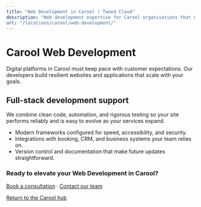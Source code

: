 ```yaml
---
title: "Web Development in Carool | Tweed Cloud"
description: "Web development expertise for Carool organisations that need dependable platforms."
url: "/locations/carool/web-development/"
---
```


# Carool Web Development

Digital platforms in Carool must keep pace with customer expectations. Our developers build resilient websites and applications that scale with your goals.

## Full-stack development support

We combine clean code, automation, and rigorous testing so your site performs reliably and is easy to evolve as your services expand.

- Modern frameworks configured for speed, accessibility, and security.
- Integrations with booking, CRM, and business systems your team relies on.
- Version control and documentation that make future updates straightforward.

### Ready to elevate your Web Development in Carool?

[Book a consultation](/consultation/) · [Contact our team](/contact/)

[Return to the Carool hub](/locations/carool/)
